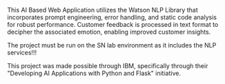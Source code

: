 This AI Based Web Application utilizes the Watson NLP Library that incorporates prompt engineering, error handling, and static code analysis for robust performance. Customer feedback is processed in text format to decipher the associated emotion, enabling improved customer insights.

The project must be run on the SN lab environment as it includes the NLP services!!!

This project was made possible through IBM, specifically through their "Developing AI Applications with Python and Flask" initiative.
